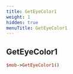 ```yaml
---
title: GetEyeColor1
weight: 1
hidden: true
menuTitle: GetEyeColor1
---
```

## GetEyeColor1
```perl
$mob->GetEyeColor1()
```